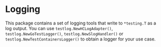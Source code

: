 # Logging

This package contains a set of logging tools that write to `*testing.T` as a log output. You can use `testlog.NewHCLogAdapter()`, `testlog.NewGoTestLogger()`, `testlog.NewSlogHandler()` or `testlog.NewTestContainersLogger()` to obtain a logger for your use case.